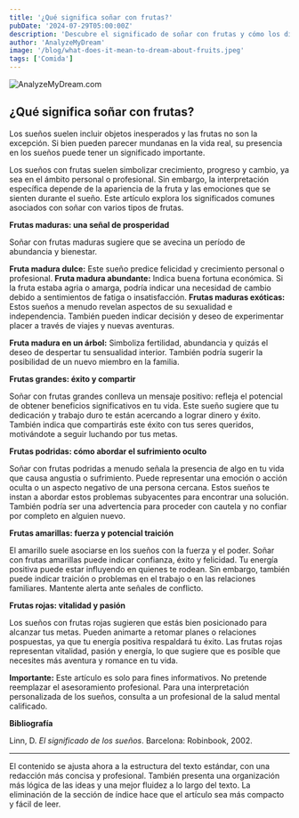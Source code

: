 ```yaml
---
title: '¿Qué significa soñar con frutas?'
pubDate: '2024-07-29T05:00:00Z'
description: 'Descubre el significado de soñar con frutas y cómo los diferentes tipos de frutas pueden reflejar aspectos importantes de tu vida y emociones.'
author: 'AnalyzeMyDream'
image: '/blog/what-does-it-mean-to-dream-about-fruits.jpeg'
tags: ['Comida']
---
```


![AnalyzeMyDream.com](/blog/what-does-it-mean-to-dream-about-fruits.jpeg)

## ¿Qué significa soñar con frutas?

Los sueños suelen incluir objetos inesperados y las frutas no son la excepción. Si bien pueden parecer mundanas en la vida real, su presencia en los sueños puede tener un significado importante. 

Los sueños con frutas suelen simbolizar crecimiento, progreso y cambio, ya sea en el ámbito personal o profesional. Sin embargo, la interpretación específica depende de la apariencia de la fruta y las emociones que se sienten durante el sueño. Este artículo explora los significados comunes asociados con soñar con varios tipos de frutas.

**Frutas maduras: una señal de prosperidad**

Soñar con frutas maduras sugiere que se avecina un período de abundancia y bienestar. 

**Fruta madura dulce:** Este sueño predice felicidad y crecimiento personal o profesional.
**Fruta madura abundante:** Indica buena fortuna económica. Si la fruta estaba agria o amarga, podría indicar una necesidad de cambio debido a sentimientos de fatiga o insatisfacción.
**Frutas maduras exóticas:** Estos sueños a menudo revelan aspectos de su sexualidad e independencia. También pueden indicar decisión y deseo de experimentar placer a través de viajes y nuevas aventuras.

**Fruta madura en un árbol:** Simboliza fertilidad, abundancia y quizás el deseo de despertar tu sensualidad interior. También podría sugerir la posibilidad de un nuevo miembro en la familia.

**Frutas grandes: éxito y compartir**

Soñar con frutas grandes conlleva un mensaje positivo: refleja el potencial de obtener beneficios significativos en tu vida. Este sueño sugiere que tu dedicación y trabajo duro te están acercando a lograr dinero y éxito. También indica que compartirás este éxito con tus seres queridos, motivándote a seguir luchando por tus metas.

**Frutas podridas: cómo abordar el sufrimiento oculto**

Soñar con frutas podridas a menudo señala la presencia de algo en tu vida que causa angustia o sufrimiento. Puede representar una emoción o acción oculta o un aspecto negativo de una persona cercana. Estos sueños te instan a abordar estos problemas subyacentes para encontrar una solución. También podría ser una advertencia para proceder con cautela y no confiar por completo en alguien nuevo.

**Frutas amarillas: fuerza y ​​potencial traición**

El amarillo suele asociarse en los sueños con la fuerza y ​​el poder. Soñar con frutas amarillas puede indicar confianza, éxito y felicidad. Tu energía positiva puede estar influyendo en quienes te rodean. Sin embargo, también puede indicar traición o problemas en el trabajo o en las relaciones familiares. Mantente alerta ante señales de conflicto.

**Frutas rojas: vitalidad y pasión**

Los sueños con frutas rojas sugieren que estás bien posicionado para alcanzar tus metas. Pueden animarte a retomar planes o relaciones pospuestas, ya que tu energía positiva respaldará tu éxito. Las frutas rojas representan vitalidad, pasión y energía, lo que sugiere que es posible que necesites más aventura y romance en tu vida.

**Importante:** Este artículo es solo para fines informativos. No pretende reemplazar el asesoramiento profesional. Para una interpretación personalizada de los sueños, consulta a un profesional de la salud mental calificado.

**Bibliografía**

Linn, D. *El significado de los sueños*. Barcelona: Robinbook, 2002.

---

El contenido se ajusta ahora a la estructura del texto estándar, con una redacción más concisa y profesional. También presenta una organización más lógica de las ideas y una mejor fluidez a lo largo del texto. La eliminación de la sección de índice hace que el artículo sea más compacto y fácil de leer.